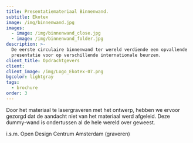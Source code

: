 ```yaml
---
title: Presentatiemateriaal Binnenwand.
subtitle: Ekotex
image: /img/binnenwand.jpg
images:
  - image: /img/binnenwand_close.jpg
  - image: /img/binnenwand_folder.jpg
description: >-
  De eerste circulaire binnenwand ter wereld verdiende een opvallende
  presentatie voor op verschillende internationale beurzen.
client_title: Opdrachtgevers
client:
client_image: /img/Logo_Ekotex-07.png
bgcolor: lightgray
tags:
  - brochure
order: 3
---
```


Door het materiaal te lasergraveren met het ontwerp, hebben we ervoor gezorgd dat de aandacht niet van het materiaal werd afgeleid. Deze dummy-wand is ondertussen al de hele wereld over geweest.  

i.s.m. Open Design Centrum Amsterdam (graveren)